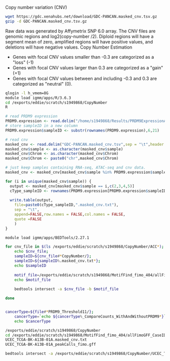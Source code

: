 Copy number variation (CNV)
```bash
wget https://gdc.xenahubs.net/download/GDC-PANCAN.masked_cnv.tsv.gz
gzip -d GDC-PANCAN.masked_cnv.tsv.gz
```
Raw data was generated by Affymetrix SNP 6.0 array.
The CNV files are genomic regions and log2(copy-number /2). Diploid regions will have a segment mean of zero, amplified regions will have positive values, and deletions will have negative values.
Copy Number Estimation
-   Genes with focal CNV values smaller than -0.3 are categorized as a "loss" (-1)
-   Genes with focal CNV values larger than 0.3 are categorized as a "gain" (+1)
-   Genes with focal CNV values between and including -0.3 and 0.3 are categorized as "neutral" (0).

```bash
qlogin -l h_vmem=8G
module load igmm/apps/R/3.6.3
cd /exports/eddie/scratch/s1949868/CopyNumber
R
```
```r
# read PRDM9 expression
PRDM9.expression <- read.delim("/home/s1949868/Results/PRDM9ExpressionAndBinding/PRDM9Expression.txt", sep = "\t",header = TRUE)
# store sampleID in a new column
PRDM9.expression$sampleID <- substr(rownames(PRDM9.expression),6,21)

# read cnv
masked_cnv <- read.delim("GDC-PANCAN.masked_cnv.tsv",sep = "\t",header = TRUE)
masked_cnv$sample <- as.character(masked_cnv$sample)
masked_cnv$Chrom <- as.character(masked_cnv$Chrom)
masked_cnv$Chrom <- paste0("chr",masked_cnv$Chrom)

# just keep samples containing RNA-seq, ATAC-seq and cnv data.
masked_cnv <- masked_cnv[masked_cnv$sample %in% PRDM9.expression$sampleID,]

for (i in unique(masked_cnv$sample)) {
  output <- masked_cnv[masked_cnv$sample == i,c(2,3,4,5)]
  cType_sampleID <- rownames(PRDM9.expression[PRDM9.expression$sampleID == i,])
  
  write.table(output,
	file=paste0(cType_sampleID,".masked_cnv.txt"),
	sep = "\t",
	append=FALSE,row.names = FALSE,col.names = FALSE,
	quote =FALSE
	)
}
```
```bash
module load igmm/apps/BEDTools/2.27.1

for cnv_file in $(ls /exports/eddie/scratch/s1949868/CopyNumber/ACC*); do 
	echo $cnv_file; 
	sampleID=${cnv_file#*CopyNumber/}; 
	sampleID=${sampleID%.masked_cnv.txt*};
	echo $sampleID
	
	motif_file=/exports/eddie/scratch/s1949868/MotifFind_fimo_404/allFimoGFF_CaseID/${sampleID}_peakCalls_fimo.gff
	echo $motif_file
	
	bedtools intersect -a $cnv_file -b $motif_file

done


cancerType=${file#*PRDM9_Threshold11/}; 
	cancerType=`echo ${cancerType%_CompareCounts_WithAndWithoutPRDM9*}`;
	echo $cancerType

/exports/eddie/scratch/s1949868/CopyNumber
cd /exports/eddie/scratch/s1949868/MotifFind_fimo_404/allFimoGFF_CaseID
UCEC_TCGA-BK-A13B-01A.masked_cnv.txt
UCEC_TCGA-BK-A13B-01A_peakCalls_fimo.gff

bedtools intersect -a /exports/eddie/scratch/s1949868/CopyNumber/UCEC_TCGA-BK-A13B-01A.masked_cnv.txt -b /exports/eddie/scratch/s1949868/MotifFind_fimo_404/allFimoGFF_CaseID/UCEC_TCGA-BK-A13B-01A_peakCalls_fimo.gff

```
<!--stackedit_data:
eyJoaXN0b3J5IjpbLTYyOTI2OTUxNyw5NDg3ODM3MCwtMTMyOD
AyNTQxMiwtMTc0Nzk2NjcxLC01MjMyODQ2NjMsLTE2OTkwMTIy
ODEsMjA3NDA3MTcsLTEzMjcxODIwOTcsNDgzNTYzNjI2LC0xNj
k2Mzg5MTMyLC0xMTIxMjQxNDk4LDE1MDYzMjgzODJdfQ==
-->